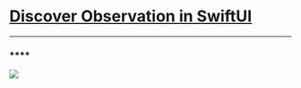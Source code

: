 # [**Discover Observation in SwiftUI**](https://developer.apple.com/videos/play/wwdc2023/10149/)

---

### ****



![](images/discover_observation/.png)